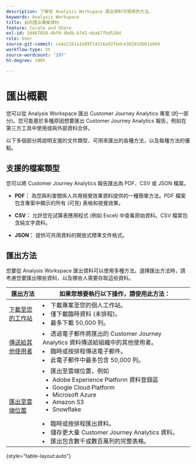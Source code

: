 ```yaml
---
description: 了解從 Analysis Workspace 匯出資料可使用的方法。
keywords: Analysis Workspace
title: 如何匯出專案資料
feature: Curate and Share
exl-id: 3d467050-4bf0-4bdb-b7d2-eba67fbd526d
role: User
source-git-commit: ce4a21b1a1e89f14316a92fbdce38281db61e666
workflow-type: ht
source-wordcount: '297'
ht-degree: 100%

---
```


# 匯出概觀

您可以從 Analysis Workspace 匯出 Customer Journey Analytics 專案 (的一部分)。您可能基於多種原因想要匯出 Customer Journey Analytics 報告，例如在第三方工具中使用或與外部資料合併。

以下多個部分將說明支援的文件類型、可用&#x200B;來匯出的各種方法，以及每種方法的優點。

## 支援的檔案類型

您可以將 Customer Journey Analytics 報告匯出為 PDF、CSV 或 JSON 檔案。

* **PDF：** 為您與利害關係人共用視覺效果資料提供的一種簡單方法。PDF 檔案包含專案中顯示的所有 (可見) 表格和視覺效果。

* **CSV：** 允許您在試算表應用程式 (例如 Excel) 中查看原始資料。CSV 檔案包含純文字資料。

* **JSON：** 提供可共用資料的開放式標準文件格式。

## 匯出方法

您要從 Analysis Workspace 匯出資料可以使用多種方法。選擇匯出方法時，請考慮您要匯出哪些資料，以及哪些人需要存取這些資料。

| 匯出方法 | 如果您想要執行以下操作，請使用此方法： |
|---------|----------|
| [下載至您的工作站](/help/analysis-workspace/export/download-send.md) | <li>下載專案至您的個人工作站。</li><li>僅下載臨時資料 (未排程)。</li> <li>最多下載 50,000 列。</li> <!--true? Are there 2 different options to download to your workstation?--> <!-- is this emailing it? --> |
| [傳送給其他使用者](/help/analysis-workspace/export/t-schedule-report.md) | <li>透過電子郵件將匯出的 Customer Journey Analytics 資料傳送給組織中的其他使用者。</li><li>臨時或按排程傳送電子郵件。</li> <li>此電子郵件中最多包含 50,000 列。</li> <!--true?--> |
| [匯出至雲端位置](/help/analysis-workspace/export/export-cloud.md) | <li>匯出至雲端位置，例如 <ul><li>Adobe Experience Platform 資料登錄區</li><li>Google Cloud Platform</li><li>Microsoft Azure</li><li>Amazon S3</li><li>Snowflake</li></ul></li><li>臨時或按排程匯出資料。</li><li>儲存更大量 Customer Journey Analytics 資料。</li><li>匯出包含數千或數百萬列的完整表格。<!-- What other things? Wiki talks about things that aren't even possible in Data Warehouse. What are they? --> </li> |

{style="table-layout:auto"}
